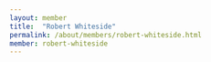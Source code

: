 ```yaml
---
layout: member
title:  "Robert Whiteside"
permalink: /about/members/robert-whiteside.html
member: robert-whiteside
---
```

